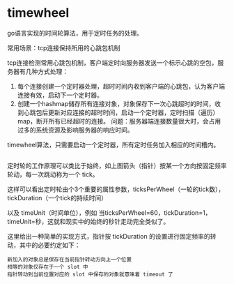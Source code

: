 # timewheel
go语言实现的时间轮算法，用于定时任务的处理。

常用场景：tcp连接保持所用的心跳包机制

tcp连接检测常用心跳包机制，客户端定时向服务器发送一个标示心跳的空包，服务器有几种方式处理：
  1. 每个连接创建一个定时器处理，超时时间内收到客户端的心跳包，认为客户端连接有效，启动下一个定时器。
  2. 创建一个hashmap储存所有连接对象，对象保存下一次心跳超时的时间，收到心跳包后更新对应连接的超时时间，启动一个定时器，定时扫描（遍历）map，断开所有已经超时的连接。
  问题：服务器端连接数量很大时，会占用过多的系统资源及影响服务器的响应时间。

timewheel算法，只需要启动一个定时器，所有定时任务加入相应的时间槽内。

<img src="http://img.my.csdn.net/uploads/201209/29/1348926970_9123.png" alt="">

定时轮的工作原理可以类比于始终，如上图箭头（指针）按某一个方向按固定频率轮动，每一次跳动称为一个 tick。

这样可以看出定时轮由个3个重要的属性参数，ticksPerWheel（一轮的tick数），tickDuration（一个tick的持续时间）

以及 timeUnit（时间单位），例如 当ticksPerWheel=60，tickDuration=1，timeUnit=秒，这就和现实中的始终的秒针走动完全类似了。


这里给出一种简单的实现方式，指针按 tickDuration 的设置进行固定频率的转动，其中的必要约定如下：

    新加入的对象总是保存在当前指针转动方向上一个位置
    相等的对象仅存在于一个 slot 中
    指针转动到当前位置对应的 slot 中保存的对象就意味着 timeout 了
